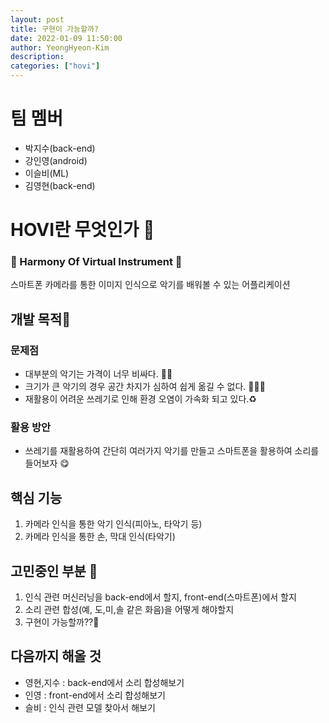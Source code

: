 ```yaml
---
layout: post
title: 구현이 가능할까?
date: 2022-01-09 11:50:00
author: YeongHyeon-Kim
description:
categories: ["hovi"]
---
```


# 팀 멤버

-   박지수(back-end)
-   강인영(android)
-   이슬비(ML)
-   김영현(back-end)

# HOVI란 무엇인가 🎻

### 🥁 Harmony Of Virtual Instrument 🎹

스마트폰 카메라를 통한 이미지 인식으로 악기를 배워볼 수 있는 어플리케이션

## 개발 목적🥸

### 문제점

-   대부분의 악기는 가격이 너무 비싸다. 😵‍💫
-   크기가 큰 악기의 경우 공간 차지가 심하여 쉽게 옮길 수 없다. 🚛🚛🚛
-   재활용이 어려운 쓰레기로 인해 환경 오염이 가속화 되고 있다.♻️
    <br>

### 활용 방안

-   쓰레기를 재활용하여 간단히 여러가지 악기를 만들고 스마트폰을 활용하여 소리를 들어보자 😋
    <br>

## 핵심 기능

1. 카메라 인식을 통한 악기 인식(피아노, 타악기 등)
2. 카메라 인식을 통한 손, 막대 인식(타악기)

## 고민중인 부분 🤔

1. 인식 관련 머신러닝을 back-end에서 할지, front-end(스마트폰)에서 할지
2. 소리 관련 합성(예, 도,미,솔 같은 화음)을 어떻게 해야할지
3. 구현이 가능할까??🥶

## 다음까지 해올 것

-   영현,지수 : back-end에서 소리 합성해보기
-   인영 : front-end에서 소리 합성해보기
-   슬비 : 인식 관련 모델 찾아서 해보기
